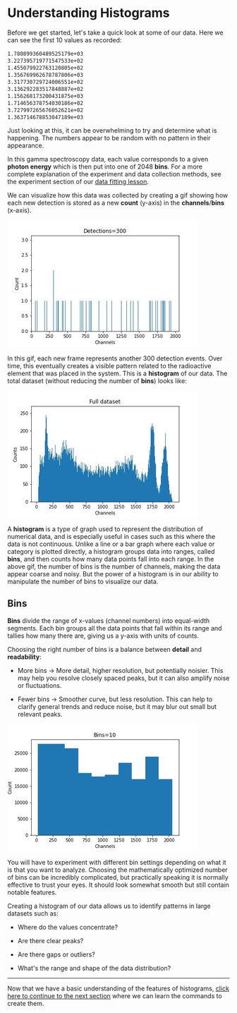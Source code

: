 # Understanding Histograms
Before we get started, let's take a quick look at some of our data. Here we can see the first 10 values as recorded:
```
1.780899360489525179e+03
3.227395719771547533e+02
1.455079922763120805e+02
1.356769962678787806e+03
3.317730729724006551e+02
3.136292283517848887e+02
1.156268173200431875e+03
1.714656378754030186e+02
3.727997265676052621e+02
1.363714678853047189e+03
```
Just looking at this, it can be overwhelming to try and determine what is happening. The numbers appear to be random with no pattern in their appearance.

In this gamma spectroscopy data, each value corresponds to a given **photon energy** which is then put into one of 2048 **bins**. For a more complete explanation of the experiment and data collection methods, see the experiment section of our [data fitting lesson](https://det-lab.github.io/data-fitting/02_experiment_details/).

We can visualize how this data was collected by creating a gif showing how each new detection is stored as a new **count** (y-axis) in the **channels**/**bins** (x-axis).

![increasing count](images/count.gif)

In this gif, each new frame represents another 300 detection events. Over time, this eventually creates a visible pattern related to the radioactive element that was placed in the system. This is a **histogram** of our data. The total dataset (without reducing the number of **bins**) looks like:

![full dataset](images/full-data.jpg)

 A **histogram** is a type of graph used to represent the distribution of numerical data, and is especially useful in cases such as this where the data is not continuous. Unlike a line or a bar graph where each value or category is plotted directly, a histogram groups data into ranges, called **bins**, and then counts how many data points fall into each range. In the above gif, the number of bins is the number of channels, making the data appear coarse and noisy. But the power of a histogram is in our ability to manipulate the number of bins to visualize our data. 

## Bins
**Bins** divide the range of x-values (channel numbers) into equal-width segments. Each bin groups all the data points that fall within its range and tallies how many there are, giving us a y-axis with units of counts. 

Choosing the right number of bins is a balance between **detail** and **readability**:

* More bins $\to$ More detail, higher resolution, but potentially noisier. This may help you resolve closely spaced peaks, but it can also amplify noise or fluctuations.

* Fewer bins $\to$ Smoother curve, but less resolution. This can help to clarify general trends and reduce noise, but it may blur out small but relevant peaks.

![histogram gif](images/histogram.gif)

You will have to experiment with different bin settings depending on what it is that you want to analyze. Choosing the mathematically optimized number of bins can be incredibly complicated, but practically speaking it is normally effective to trust your eyes. It should look somewhat smooth but still contain notable features. 

Creating a histogram of our data allows us to identify patterns in large datasets such as:

* Where do the values concentrate?

* Are there clear peaks?

* Are there gaps or outliers?

* What's the range and shape of the data distribution? 

---

Now that we have a basic understanding of the features of histograms, [click here to continue to the next section](03_plotting_data.md) where we can learn the commands to create them.